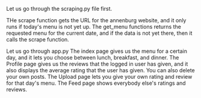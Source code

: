 Let us go through the scraping.py file first.

THe scrape function gets the URL for the annenburg website, and it only runs if today's menu is not yet up.
The get_menu functions returns the requested menu for the current date, and if the data is not yet there, then it calls the scrape function.

Let us go through app.py
  The index page gives us the menu for a certain day, and it lets you choose between lunch, breakfast, and dinner.
  The Profile page gives us the reviews that the logged in user has given, and it also displays the average rating that the user has given. You can also delete your own posts.
  The Upload page lets you give your own rating and review for that day's menu.
  The Feed page shows everybody else's ratings and reviews.
